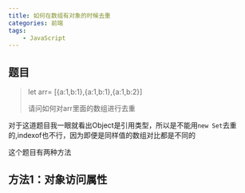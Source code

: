 ```yaml
---
title: 如何在数组有对象的时候去重
categories: 前端
tags:
    - JavaScript
---
```


## 题目  

> let arr= [{a:1,b:1},{a:1,b:1},{a:1,b:2}]
>
>   请问如何对arr里面的数组进行去重

对于这道题目我一眼就看出Object是引用类型，所以是不能用`new Set`去重的,indexof也不行，因为即便是同样值的数组对比都是不同的

这个题目有两种方法

## 方法1：对象访问属性

